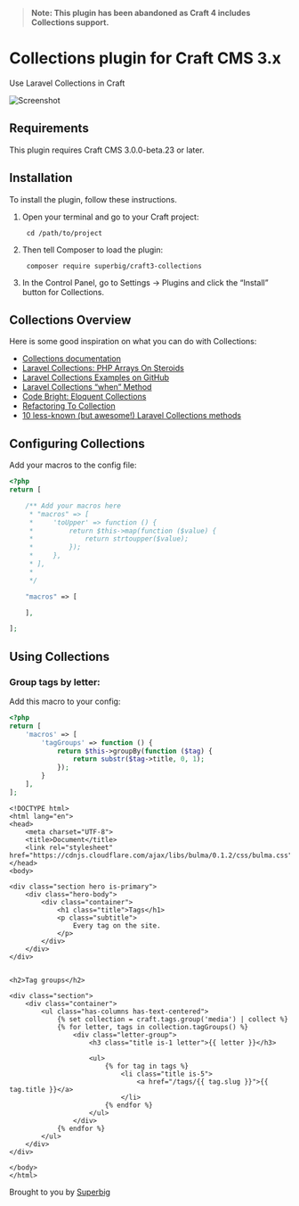 >**Note: This plugin has been abandoned as Craft 4 includes Collections support.**

# Collections plugin for Craft CMS 3.x

Use Laravel Collections in Craft

![Screenshot](resources/img/icon.png)

## Requirements

This plugin requires Craft CMS 3.0.0-beta.23 or later.

## Installation

To install the plugin, follow these instructions.

1. Open your terminal and go to your Craft project:

        cd /path/to/project

2. Then tell Composer to load the plugin:

        composer require superbig/craft3-collections

3. In the Control Panel, go to Settings → Plugins and click the “Install” button for Collections.

## Collections Overview

Here is some good inspiration on what you can do with Collections:

- [Collections documentation](https://laravel.com/docs/5.5/collections)
- [Laravel Collections: PHP Arrays On Steroids](https://scotch.io/tutorials/laravel-collections-php-arrays-on-steroids)
- [Laravel Collections Examples on GitHub](https://github.com/fakiolinho/laravel-collections-examples)
- [Laravel Collections “when” Method](https://laravel-news.com/laravel-collections-when-method)
- [Code Bright: Eloquent Collections](https://daylerees.com/codebright-eloquent-collections/)
- [Refactoring To Collection](https://adamwathan.me/refactoring-to-collections/)
- [10 less-known (but awesome!) Laravel Collections methods](http://laraveldaily.com/10-less-known-but-awesome-laravel-collections-methods/)

## Configuring Collections

Add your macros to the config file:

```php
<?php
return [

    /** Add your macros here
     * "macros" => [
     *     'toUpper' => function () {
     *         return $this->map(function ($value) {
     *             return strtoupper($value);
     *         });
     *     },
     * ],
     *
     */

    "macros" => [

    ],

];

```

## Using Collections

### Group tags by letter:

Add this macro to your config:

```php
<?php
return [
    'macros' => [
        'tagGroups' => function () {
            return $this->groupBy(function ($tag) {
                return substr($tag->title, 0, 1);
            });
        }
    ],
];
```

```twig
<!DOCTYPE html>
<html lang="en">
<head>
    <meta charset="UTF-8">
    <title>Document</title>
    <link rel="stylesheet" href="https://cdnjs.cloudflare.com/ajax/libs/bulma/0.1.2/css/bulma.css">
</head>
<body>

<div class="section hero is-primary">
    <div class="hero-body">
        <div class="container">
            <h1 class="title">Tags</h1>
            <p class="subtitle">
                Every tag on the site.
            </p>
        </div>
    </div>
</div>


<h2>Tag groups</h2>

<div class="section">
    <div class="container">
        <ul class="has-columns has-text-centered">
            {% set collection = craft.tags.group('media') | collect %}
            {% for letter, tags in collection.tagGroups() %}
                <div class="letter-group">
                    <h3 class="title is-1 letter">{{ letter }}</h3>

                    <ul>
                        {% for tag in tags %}
                            <li class="title is-5">
                                <a href="/tags/{{ tag.slug }}">{{ tag.title }}</a>
                            </li>
                        {% endfor %}
                    </ul>
                </div>
            {% endfor %}
        </ul>
    </div>
</div>

</body>
</html>
```

Brought to you by [Superbig](https://superbig.co)
